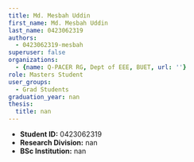 ```yaml
---
title: Md. Mesbah Uddin
first_name: Md. Mesbah Uddin
last_name: 0423062319
authors:
  - 0423062319-mesbah
superuser: false
organizations:
  - {name: Q-PACER RG, Dept of EEE, BUET, url: ''}
role: Masters Student
user_groups:
  - Grad Students
graduation_year: nan
thesis:
  title: nan
---
```


* **Student ID:** 0423062319
* **Research Division:** nan
* **BSc Institution:** nan
